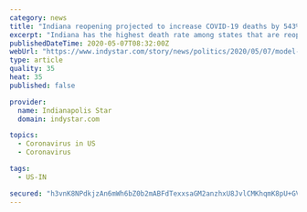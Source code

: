 ```yaml
---
category: news
title: "Indiana reopening projected to increase COVID-19 deaths by 543%"
excerpt: "Indiana has the highest death rate among states that are reopening. One widely cited model predicts big rise as Holcomb sends Hoosiers back to work"
publishedDateTime: 2020-05-07T08:32:00Z
webUrl: "https://www.indystar.com/story/news/politics/2020/05/07/model-predicts-six-fold-increase-indiana-coronavirus-deaths/3085952001/"
type: article
quality: 35
heat: 35
published: false

provider:
  name: Indianapolis Star
  domain: indystar.com

topics:
  - Coronavirus in US
  - Coronavirus

tags:
  - US-IN

secured: "h3vnK8NPdkjzAn6mWh6bZ0b2mABFdTexxsaGM2anzhxU8JvlCMKhqmK8pU+GVabLaDOJSPrI212wS/yiYN3W6j28tlpfPkeg5nMa/YBIzy8IYa4F2Qhi1HqngA2HS2l6qpsi7fPFDWBNqS/Ww7FBT8SuFLx4AjmIOgBCldcF2r0cxu6l20BnGbnD/8oHTUPf2ymyqjXsUB2gJ+G9btMtVn5UK4YC+ZO3ygbCWeBQwyuPcPS6IUH8RFgYt2+eJeWfsqDlOjAFbWddhtYys9RWanj9YlihDlglecro/i2UGCA/gUyqbPL16sGSH47/hNzS6yDFzdaPMjYIq/2/ZkZSuUuqSZV70IprrtG7Hi/VYWLOCYunJPenh7t9Y5YcMynvR60b/6rufUPVI0q8ykiNgoOyG4Wk8gZB0GaN+imSlkfPTGgrYdWYouI5xQRzCAYLrw7nyeSt4vbyxuaCg8Xe3FIXew/1bKpw5dEIDkNtdAo=;375EoN70H+3XZUOxPLQ/Yw=="
---
```


